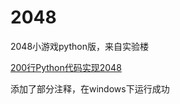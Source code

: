 # 2048 #

2048小游戏python版，来自实验楼

[200行Python代码实现2048](https://www.shiyanlou.com/courses/368)

添加了部分注释，在windows下运行成功